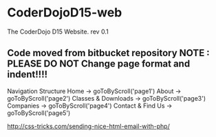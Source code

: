 CoderDojoD15-web
================

The CoderDojo D15 Website. rev 0.1

Code moved from bitbucket repository
NOTE : PLEASE DO NOT Change page format and indent!!!!
-------------------------------------------------------

Navigation Structure
Home -> goToByScroll('page1')
About -> goToByScroll('page2')
Classes & Downloads -> goToByScroll('page3')
Companies -> goToByScroll('page4')
Contact & Find Us -> goToByScroll('page5')

http://css-tricks.com/sending-nice-html-email-with-php/